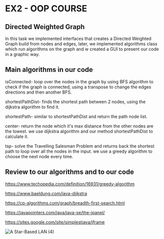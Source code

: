 # EX2 - OOP COURSE


## Directed Weighted Graph

In this task we implemented interfaces that creates a Directed Weighted Graph build from nodes and edges, later, we implemented algorithms class which run algorithms on the graph and w created a GUI to present our code in a graphic way. 



## Main algorithms in our code
isConnected- loop over the nodes in the graph by using BFS algorithm
to check if the graph is connected, using a transpose to change the edges directions and then another BFS.

shortestPathDist- finds the shortest path between 2 nodes, using the dijkstra algorithm to find it.

shortestPath- similar to shortestPathDist and return the path node list.

center- return the node which it's max distance from the other nodes are the lowest.
we use dijkstra algorithm and our method shortestPathDist to calculate it.

tsp- solve the Travelling Salesman Problem and returns back the shortest path to loop over all the nodes in the input. we use a greedy algorithm to choose the next node every time.

## Review to our algorithms and to our code


https://www.techopedia.com/definition/16931/greedy-algorithm

https://www.baeldung.com/java-dijkstra

https://cp-algorithms.com/graph/breadth-first-search.html

https://javapointers.com/java/java-se/the-jpanel/

https://sites.google.com/site/simplestjava/jframe


![A Star-Based LAN (4)](https://user-images.githubusercontent.com/74601548/145292147-5a1957ab-be11-49a7-93f9-0e92c9d0b63d.png)


